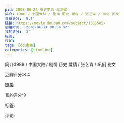 ```yaml
---
pid: 2008-06-24-看过电影-红高粱
简介: 1988 / 中国大陆 / 剧情 历史 爱情 / 张艺谋 / 巩俐 姜文
豆瓣评分: '8.4'
链接: https://movie.douban.com/subject/1306505/
创建时间: '2008-06-24 00:56:07'
我的评分: '3'
标签:
评论:
tags: [douban]
categories: [timeline]
---
```

简介:1988 / 中国大陆 / 剧情 历史 爱情 / 张艺谋 / 巩俐 姜文

豆瓣评分:8.4

[链接](https://movie.douban.com/subject/1306505/)

我的评分:3

标签:

评论:


